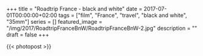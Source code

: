 +++
title =  "Roadtrip France - black and white"
date = 2017-07-01T00:00:00+02:00
tags = ["film", "France", "travel", "black and white", "35mm"]
series = []
featured_image = "/img/2017/RoadtripFranceBnW/RoadtripFranceBnW-2.jpg"
description = ""
draft = false
+++

{{< photopost >}}